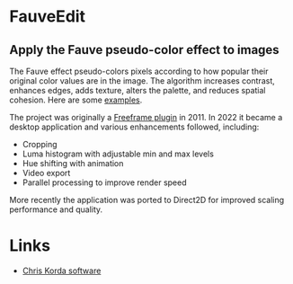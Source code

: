 # FauveEdit

## Apply the Fauve pseudo-color effect to images

The Fauve effect pseudo-colors pixels according to how popular their original color values are in the image. The algorithm increases contrast, enhances edges, adds texture, alters the palette, and reduces spatial cohesion. Here are some [examples](http://ffrend.blogspot.com/2011/12/good-news-everyone-ffrend-project-has.html).

The project was originally a [Freeframe plugin](https://github.com/victimofleisure/ckffplugs) in 2011. In 2022 it became a desktop application and various enhancements followed, including:

* Cropping
* Luma histogram with adjustable min and max levels
* Hue shifting with animation
* Video export
* Parallel processing to improve render speed

More recently the application was ported to Direct2D for improved scaling performance and quality.

# Links

* [Chris Korda software](https://victimofleisure.github.io/software)

